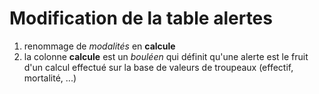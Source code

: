 # Modification de la table alertes
 1. renommage de *modalités* en **calcule**
 2. la colonne **calcule** est un *bouléen* qui définit qu'une alerte est le fruit
 d'un calcul effectué sur la base de valeurs de troupeaux (effectif, mortalité, ...)
